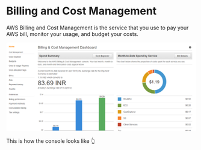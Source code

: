 # Billing and Cost Management

AWS Billing and Cost Management is the service that you use to pay your AWS bill, monitor your usage, and budget your costs.

![](../../.gitbook/assets/image%20%2851%29.png)

This is how the console looks like 👆 





